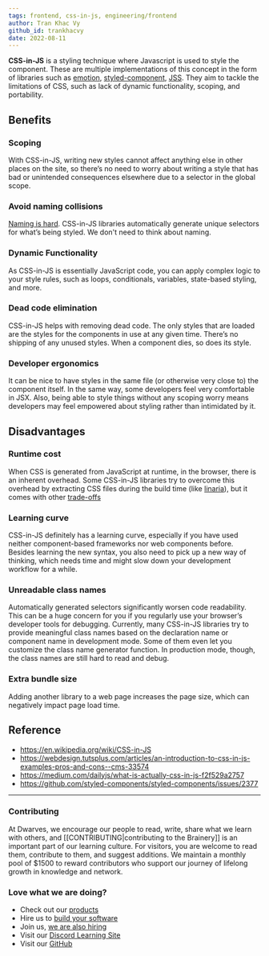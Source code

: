 ```yaml
---
tags: frontend, css-in-js, engineering/frontend
author: Tran Khac Vy
github_id: trankhacvy
date: 2022-08-11
---
```


**CSS-in-JS** is a styling technique where Javascript is used to style the component. These are multiple implementations of this concept in the form of libraries such as [emotion](https://emotion.sh), [styled-component](https://styled-components.com/), [JSS](https://cssinjs.org). They aim to tackle the limitations of CSS, such as lack of dynamic functionality, scoping, and portability.

## Benefits

### Scoping

With CSS-in-JS, writing new styles cannot affect anything else in other places on the site, so there’s no need to worry about writing a style that has bad or unintended consequences elsewhere due to a selector in the global scope.

### Avoid naming collisions

[Naming is hard](https://hilton.org.uk/blog/why-naming-things-is-hard). CSS-in-JS libraries automatically generate unique selectors for what’s being styled. We don't need to think about naming.

### Dynamic Functionality

As CSS-in-JS is essentially JavaScript code, you can apply complex logic to your style rules, such as loops, conditionals, variables, state-based styling, and more.

### Dead code elimination

CSS-in-JS helps with removing dead code. The only styles that are loaded are the styles for the components in use at any given time. There’s no shipping of any unused styles. When a component dies, so does its style.

### Developer ergonomics

It can be nice to have styles in the same file (or otherwise very close to) the component itself. In the same way, some developers feel very comfortable in JSX. Also, being able to style things without any scoping worry means developers may feel empowered about styling rather than intimidated by it.

## Disadvantages

### Runtime cost
When CSS is generated from JavaScript at runtime, in the browser, there is an inherent overhead. Some CSS-in-JS libraries try to overcome this overhead by extracting CSS files during the build time (like [linaria](https://linaria.dev)), but it comes with other [trade-offs](https://github.com/styled-components/styled-components/issues/2377)

### Learning curve

CSS-in-JS definitely has a learning curve, especially if you have used neither component-based frameworks nor web components before. Besides learning the new syntax, you also need to pick up a new way of thinking, which needs time and might slow down your development workflow for a while.

### Unreadable class names

Automatically generated selectors significantly worsen code readability. This can be a huge concern for you if you regularly use your browser’s developer tools for debugging. Currently, many CSS-in-JS libraries try to provide meaningful class names based on the declaration name or component name in development mode. Some of them even let you customize the class name generator function. In production mode, though, the class names are still hard to read and debug.

### Extra bundle size

Adding another library to a web page increases the page size, which can negatively impact page load time.

## Reference

- https://en.wikipedia.org/wiki/CSS-in-JS
- https://webdesign.tutsplus.com/articles/an-introduction-to-css-in-js-examples-pros-and-cons--cms-33574
- https://medium.com/dailyjs/what-is-actually-css-in-js-f2f529a2757
- https://github.com/styled-components/styled-components/issues/2377


---
<!-- CTA -->
### Contributing

At Dwarves, we encourage our people to read, write, share what we learn with others, and [[CONTRIBUTING|contributing to the Brainery]] is an important part of our learning culture. For visitors, you are welcome to read them, contribute to them, and suggest additions. We maintain a monthly pool of $1500 to reward contributors who support our journey of lifelong growth in knowledge and network.

### Love what we are doing?

- Check out our [products](https://superbits.co)
- Hire us to [build your software](https://d.foundation)
- Join us, [we are also hiring](https://github.com/dwarvesf/WeAreHiring)
- Visit our [Discord Learning Site](https://discord.gg/dzNBpNTVEZ)
- Visit our [GitHub](https://github.com/dwarvesf)